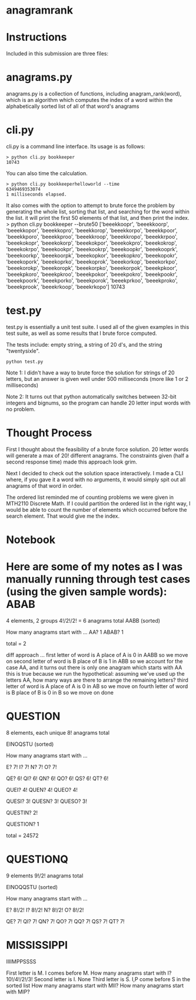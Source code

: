 # anagramrank

Instructions
=====

Included in this submission are three files:

anagrams.py
=====
anagrams.py is a collection of functions, including anagram_rank(word), which is an algorithm which computes the index of a word within the alphabetically sorted list of all of that word's anagrams

cli.py
=====
cli.py is a command line interface. Its usage is as follows:

    > python cli.py bookkeeper
    10743
    
You can also time the calculation.

    > python cli.py bookkeeperhelloworld --time
    6349469353074
    1 milliseconds elapsed.

It also comes with the option to attempt to brute force the problem by generating the whole list, sorting that list, and searching for the word within the list. it will print the first 50 elements of that list, and then print the index.
    > python cli.py bookkeeper --brute50
    ['beeekkoopr',
     'beeekkoorp',
     'beeekkopor',
     'beeekkopro',
     'beeekkorop',
     'beeekkorpo',
     'beeekkpoor',
     'beeekkporo',
     'beeekkproo',
     'beeekkroop',
     'beeekkropo',
     'beeekkrpoo',
     'beeekokopr',
     'beeekokorp',
     'beeekokpor',
     'beeekokpro',
     'beeekokrop',
     'beeekokrpo',
     'beeekookpr',
     'beeekookrp',
     'beeekoopkr',
     'beeekooprk',
     'beeekoorkp',
     'beeekoorpk',
     'beeekopkor',
     'beeekopkro',
     'beeekopokr',
     'beeekopork',
     'beeekoprko',
     'beeekoprok',
     'beeekorkop',
     'beeekorkpo',
     'beeekorokp',
     'beeekoropk',
     'beeekorpko',
     'beeekorpok',
     'beeekpkoor',
     'beeekpkoro',
     'beeekpkroo',
     'beeekpokor',
     'beeekpokro',
     'beeekpookr',
     'beeekpoork',
     'beeekporko',
     'beeekporok',
     'beeekprkoo',
     'beeekproko',
     'beeekprook',
     'beeekrkoop',
     'beeekrkopo']
    10743

test.py
=====
test.py is essentially a unit test suite. I used all of the given examples in this test suite, as well as some results that I brute force computed.

The tests include: empty string, a string of 20 d's, and the string "twentysixle".

    python test.py

Note 1: I didn't have a way to brute force the solution for strings of 20 letters, but an answer is given well under 500 milliseconds (more like 1 or 2 milliseconds)

Note 2: It turns out that python automatically switches between 32-bit integers and bignums, so the program can handle 20 letter input words with no problem.

Thought Process
=====


First I thought about the feasibility of a brute force solution. 20 letter words will generate a max of 20! different anagrams. The constraints given (half a second response time) made this approach look grim.

Next I decided to check out the solution space interactively. I made a CLI where, if you gave it a word with no arguments, it would simply spit out all anagrams of that word in order.

The ordered list reminded me of counting problems we were given in MTH2110 Discrete Math. If I could partition the ordered list in the right way, I would be able to count the number of elements which occurred before the search element. That would give me the index.

Notebook
=====

Here are some of my notes as I was manually running through test cases (using the given sample words):
ABAB
=====
4 elements, 2 groups
4!/2!/2! = 6 anagrams total
AABB (sorted)

How many anagrams start with ...
AA? 1
ABAB? 1

total = 2

diff approach ...
first letter of word is A
	place of A is 0 in AABB
		so we move on
second letter of word is B
	place of B is 1 in ABB
		so we account for the case AA, and it turns out there is only one anagram which starts with AA
		this is true because we run the hypothetical:
			assuming we've used up the letters AA, how many ways are there to arrange the remaining letters?
third letter of word is A
	place of A is 0 in AB
		so we move on
fourth letter of word is B
	place of B is 0 in B
		so we move on
done


QUESTION
=====
8 elements, each unique
8! anagrams total

EINOQSTU (sorted)

How many anagrams start with ...

E? 7!
I? 7!
N? 7!
O? 7!

QE? 6!
QI? 6!
QN? 6!
QO? 6!
QS? 6!
QT? 6!

QUEI? 4!
QUEN? 4!
QUEO? 4!

QUESI? 3!
QUESN? 3!
QUESO? 3!

QUESTIN? 2!

QUESTION? 1

total = 24572



QUESTIONQ
=====
9 elements
9!/2! anagrams total

EINOQQSTU (sorted)

How many anagrams start with ...

E? 8!/2!
I? 8!/2!
N? 8!/2!
O? 8!/2!

QE? 7!
QI? 7!
QN? 7!
QO? 7!
QQ? 7!
QS? 7!
QT? 7!


MISSISSIPPI
=====
IIIIMPPSSSS

First letter is M. I comes before M.
	How many anagrams start with I? 10!/4!/2!/3!
Second letter is I. None
Third letter is S. I,P come before S in the sorted list
	How many anagrams start with MII? 
	How many anagrams start with MIP?
